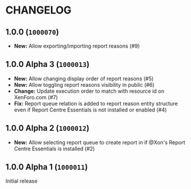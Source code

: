 CHANGELOG
==========================

## 1.0.0 (`1000070`)

- **New:** Allow exporting/importing report reasons (#9)

## 1.0.0 Alpha 3 (`1000013`)

- **New:** Allow changing display order of report reasons (#5)
- **New:** Allow toggling report reasons visibility in public (#6)
- **Change:** Update execution order to match with resource id on XenForo.com (#7)
- **Fix:** Report queue relation is added to report reason entity structure even if Report Centre Essentials is not installed or enabled (#4)

## 1.0.0 Alpha 2 (`1000012`)

- **New:** Allow selecting report queue to create report in if @Xon's Report Centre Essentials is installed (#2)

## 1.0.0 Alpha 1 (`1000011`)

Initial release
